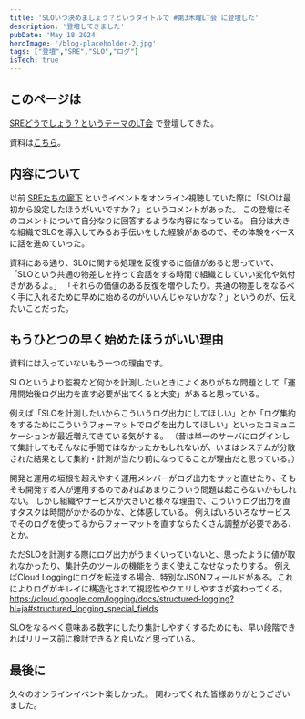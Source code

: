 ```yaml
---
title: 'SLOいつ決めましょう？というタイトルで #第3木曜LT会 に登壇した'
description: '登壇してきました'
pubDate: 'May 18 2024'
heroImage: '/blog-placeholder-2.jpg'
tags: ["登壇","SRE","SLO","ログ"]
isTech: true
---
```


## このページは

[SREどうでしょう？というテーマのLT会](https://metaps.connpass.com/event/313921/) で登壇してきた。

資料は[こちら](https://speakerdeck.com/abnoumaru/sloitujue-memasiyou)。

## 内容について

以前 [SREたちの廊下](https://findy.connpass.com/event/311323/) というイベントをオンライン視聴していた際に「SLOは最初から設定したほうがいいですか？」というコメントがあった。
この登壇はそのコメントについて自分なりに回答するような内容になっている。
自分は大きな組織でSLOを導入してみるお手伝いをした経験があるので、その体験をベースに話を進めていった。

資料にある通り、SLOに関する処理を反復するに価値があると思っていて、
「SLOという共通の物差しを持って会話をする時間で組織としていい変化や気付きがあるよ。」
「それらの価値のある反復を増やしたり。共通の物差しをなるべく手に入れるために早めに始めるのがいいんじゃないかな？」というのが、伝えたいことだった。

## もうひとつの早く始めたほうがいい理由

資料には入っていないもう一つの理由です。

SLOというより監視など何かを計測したいときによくありがちな問題として「運用開始後ログ出力を直す必要が出てくると大変」があると思っている。

例えば「SLOを計測したいからこういうログ出力にしてほしい」とか「ログ集約をするためにこういうフォーマットでログを出力してほしい」といったコミュニケーションが最近増えてきている気がする。
（昔は単一のサーバにログインして集計してもそんなに手間ではなかったかもしれないが、いまはシステムが分散された結果として集約・計測が当たり前になってることが理由だと思っている。）

開発と運用の垣根を超えやすく運用メンバーがログ出力をサッと直せたり、そもそも開発する人が運用するのであればあまりこういう問題は起こらないかもしれない。
しかし組織やサービスが大きいと様々な理由で、こういうログ出力を直すタスクは時間がかかるのかな、と体感している。
例えばいろいろなサービスでそのログを使ってるからフォーマットを直すならたくさん調整が必要である、とか。

ただSLOを計測する際にログ出力がうまくいっていないと、思ったように値が取れなかったり、集計先のツールの機能をうまく使えこなせなったりする。
例えばCloud Loggingにログを転送する場合、特別なJSONフィールドがある。これによりログがキレイに構造化されて視認性やクエリしやすさが変わってくる。
https://cloud.google.com/logging/docs/structured-logging?hl=ja#structured_logging_special_fields

SLOをなるべく意味ある数字にしたり集計しやすくするためにも、早い段階できればリリース前に検討できると良いなと思っている。

## 最後に

久々のオンラインイベント楽しかった。
関わってくれた皆様ありがとうございました。
